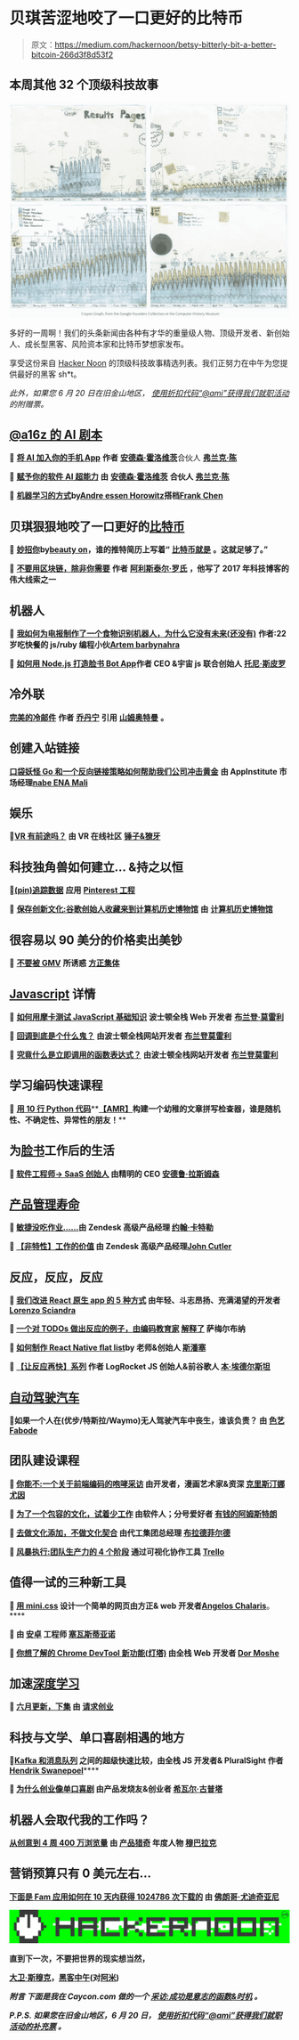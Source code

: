# 贝琪苦涩地咬了一口更好的比特币

> 原文：<https://medium.com/hackernoon/betsy-bitterly-bit-a-better-bitcoin-266d3f8d53f2>

## 本周其他 32 个顶级科技故事

![](img/f2f0c5521ddfb4d2a34f284d4bbef9e2.png)

多好的一周啊！我们的头条新闻由各种有才华的重量级人物、顶级开发者、新创始人、成长型黑客、风险资本家和比特币梦想家发布。

享受这份来自 [Hacker Noon](http://hackernoon.com) 的顶级科技故事精选列表。我们正努力在中午为您提供最好的黑客 sh*t。

*此外，如果您 6 月 20 日在旧金山地区，* [*使用折扣代码“@ami”获得我们就职活动*](https://www.eventbrite.com/e/inaugural-hacker-noon-party-tickets-34596684615) *的附赠票。*

## [@a16z 的 AI 剧本](http://aiplaybook.a16z.com/)

💾 [**将 AI 加入你的手机 App**](https://hackernoon.com/adding-ai-to-your-mobile-app-840f1c45d7ba) **作者** [**安德森·霍洛维茨**](https://medium.com/u/df45fd4a749d?source=post_page-----266d3f8d53f2--------------------------------)合伙人 [**弗兰克·陈**](https://medium.com/u/232fcbb483c?source=post_page-----266d3f8d53f2--------------------------------)

💾 [**赋予你的软件 AI 超能力**](https://hackernoon.com/giving-your-software-ai-superpowers-1baedbb71419) **由** [**安德森·霍洛维茨**](https://medium.com/u/df45fd4a749d?source=post_page-----266d3f8d53f2--------------------------------) **合伙人** [**弗兰克·陈**](https://medium.com/u/232fcbb483c?source=post_page-----266d3f8d53f2--------------------------------)

💾 [**机器学习的方式**](https://hackernoon.com/ways-in-which-machines-learn-b1824464dd5f)**by**[**Andre essen Horowitz**](https://medium.com/u/df45fd4a749d?source=post_page-----266d3f8d53f2--------------------------------)**搭档**[**Frank Chen**](https://medium.com/u/232fcbb483c?source=post_page-----266d3f8d53f2--------------------------------)

## 贝琪狠狠地咬了一口更好的[比特币](http://hackernoon.com/tagged/bitcoin)

💾 [**妙招你**](https://hackernoon.com/coup-you-a99d67477f31)**by**[**beauty on**](https://medium.com/u/e6958b5742d2?source=post_page-----266d3f8d53f2--------------------------------)**，谁的推特简历上写着“** [**比特币就是**](https://hackernoon.com/@beautyon_) **。这就足够了。”**

💾 [**不要用区块链，除非你需要**](https://hackernoon.com/dont-use-a-blockchain-unless-you-need-to-bc063d0f9a80) **作者** [**阿利斯泰尔·罗氏**](https://medium.com/u/5a238820f061?source=post_page-----266d3f8d53f2--------------------------------) **，他写了 2017 年科技博客的伟大线索之一**

## 机器人

💾 [**我如何为电报制作了一个食物识别机器人，为什么它没有未来(还没有)**](https://hackernoon.com/how-i-made-a-food-recognizing-bot-for-telegram-and-why-it-doesnt-have-a-future-yet-c97d9c6e249b) **作者:22 岁吃快餐的 js/ruby 编程小伙**[**Artem barbynahra**](https://medium.com/u/6767367a1381?source=post_page-----266d3f8d53f2--------------------------------)

💾 [**如何用 Node.js 打造脸书 Bot App**](https://hackernoon.com/how-to-build-a-facebook-bot-app-using-node-js-74629d4243ec)**作者 CEO &宇宙 js 联合创始人** [**托尼·斯皮罗**](https://medium.com/u/f65dbbc79b6?source=post_page-----266d3f8d53f2--------------------------------)

## 冷外联

[**完美的冷邮件**](https://hackernoon.com/the-perfect-cold-email-eab1ddcc10dd) **作者** [**乔丹宁**](https://medium.com/u/44177f8b0abf?source=post_page-----266d3f8d53f2--------------------------------) **引用** [**山姆奥特曼**](https://medium.com/u/22acd7905c72?source=post_page-----266d3f8d53f2--------------------------------) **。**

## 创建入站链接

[**口袋妖怪 Go 和一个反向链接策略如何帮助我们公司冲击黄金**](https://hackernoon.com/how-pokemon-go-and-a-backlinking-strategy-helped-our-company-strike-gold-41bc9ae947e6) **由 AppInstitute 市场经理**[**nabe ENA Mali**](https://medium.com/u/6c6f187d2af6?source=post_page-----266d3f8d53f2--------------------------------)

## 娱乐

💾[**VR 有前途吗？**](https://hackernoon.com/when-will-the-future-42c1419533bb) **由 VR 在线社区** [**锤子&獠牙**](https://medium.com/u/655d3ac28c4f?source=post_page-----266d3f8d53f2--------------------------------)

## 科技独角兽如何建立… &持之以恒

💾[**(pin)追踪数据**](https://hackernoon.com/applications-of-pin-trace-data-3b9e6dc2744b) **应用** [**Pinterest 工程**](https://medium.com/u/ef81ef829bcb?source=post_page-----266d3f8d53f2--------------------------------)

💾 [**保存创新文化:谷歌创始人收藏来到计算机历史博物馆**](https://hackernoon.com/this-is-going-to-be-huge-google-founders-collection-comes-to-chm-27356256731f) **由** [**计算机历史博物馆**](https://medium.com/u/de2302dabfe4?source=post_page-----266d3f8d53f2--------------------------------)

## 很容易以 90 美分的价格卖出美钞

💾 [**不要被 GMV**](https://hackernoon.com/dont-get-seduced-by-gmv-39be653dde9a) **所诱惑** [**方正集体**](https://medium.com/u/f49435c6fa9?source=post_page-----266d3f8d53f2--------------------------------)

## [Javascript](https://hackernoon.com/javascript/home) 详情

**💾** [**如何用摩卡测试 JavaScript 基础知识**](https://hackernoon.com/how-to-test-javascript-with-mocha-the-basics-80132324752e) **波士顿全栈 Web 开发者** [**布兰登·莫雷利**](https://medium.com/u/e9031892baf5?source=post_page-----266d3f8d53f2--------------------------------)

💾 [**回调到底是个什么鬼？**](https://hackernoon.com/javascript-what-the-heck-is-a-callback-aba4da2deced) **由波士顿全栈网站开发者** [**布兰登莫雷利**](https://medium.com/u/e9031892baf5?source=post_page-----266d3f8d53f2--------------------------------)

**💾** [**究竟什么是立即调用的函数表达式？**](https://hackernoon.com/javascript-what-the-heck-is-an-immediately-invoked-function-expression-a0ed32b66c18) **由波士顿全栈网站开发者** [**布兰登莫雷利**](https://medium.com/u/e9031892baf5?source=post_page-----266d3f8d53f2--------------------------------)

## 学习编码快速课程

**💾** [**用 10 行 Python 代码**](https://hackernoon.com/build-a-naive-article-spell-checker-in-10-lines-of-python-code-b325a67f2c3)**[**【AMR】**](https://medium.com/u/bee33e964a63?source=post_page-----266d3f8d53f2--------------------------------)**构建一个幼稚的文章拼写检查器，谁是随机性、不确定性、异常性的朋友！****

## **为[脸书](http://hackernoon.com/tagged/facebook)工作后的生活**

**💾 [**软件工程师→ SaaS 创始人**](https://hackernoon.com/software-engineer-to-saas-founder-c16154013e12) **由精明的 CEO** [**安德鲁·拉斯姆森**](https://medium.com/u/5fde1fe8bca3?source=post_page-----266d3f8d53f2--------------------------------)**

## **[产品管理寿命](https://hackernoon.com/product-management-life/home)**

**💾 [**敏捷没吃作业……**](https://hackernoon.com/agile-didnt-eat-your-homework-269cece92274)**由 Zendesk 高级产品经理** [**约翰·卡特勒**](https://medium.com/u/4c3f4fe11e6b?source=post_page-----266d3f8d53f2--------------------------------)**

**💾 [**【非特性】工作的价值**](https://hackernoon.com/the-value-of-non-feature-work-70572c6d1c8d) **由 Zendesk 高级产品经理**[**John Cutler**](https://medium.com/u/4c3f4fe11e6b?source=post_page-----266d3f8d53f2--------------------------------)**

## **反应，反应，反应**

**💾 [**我们改进 React 原生 app 的 5 种方式**](https://hackernoon.com/5-ways-we-improved-our-react-native-app-2704d5098b20) **由年轻、斗志昂扬、充满渴望的开发者**[**Lorenzo Sciandra**](https://medium.com/u/b25eae7ad28?source=post_page-----266d3f8d53f2--------------------------------)**

**💾 [**一个对 TODOs 做出反应的例子，由编码教育家**](https://hackernoon.com/a-react-todos-example-explained-6df53cdebed1) [**解释了**](https://medium.com/u/c64c4b529a5d?source=post_page-----266d3f8d53f2--------------------------------) **萨梅尔布纳****

**💾 [**如何制作 React Native flat list**](https://hackernoon.com/how-to-animate-the-items-of-a-react-native-flatlist-32c8cbf7ea3d)**by 老师&创始人** [**斯潘塞**](https://medium.com/u/1ec17560bf99?source=post_page-----266d3f8d53f2--------------------------------)**

**💾 [**【让反应再快】系列**](https://hackernoon.com/@edelstein) **作者 LogRocket JS 创始人&前谷歌人** [**本·埃德尔斯坦**](https://medium.com/u/761b6ecc0758?source=post_page-----266d3f8d53f2--------------------------------)**

## **[自动驾驶汽车](http://hackernoon.com/tagged/self-driving-cars)**

**💾如果一个人在(优步/特斯拉/Waymo)无人驾驶汽车中丧生，谁该负责？ **由** [**色艺 Fabode**](https://medium.com/u/e502edf967bf?source=post_page-----266d3f8d53f2--------------------------------)**

## **团队建设课程**

**💾 [**你能不:一个关于前端编码的咆哮采访**](https://hackernoon.com/could-you-not-a-rant-about-front-end-coding-interviews-9f12c1a06e9a) **由**开发者，漫画艺术家&资深 [**克里斯汀娜尤因**](https://medium.com/u/e342e8c60df8?source=post_page-----266d3f8d53f2--------------------------------)**

**💾 [**为了一个包容的文化，试着少工作**](https://hackernoon.com/for-inclusive-culture-maybe-less-is-more-87b663662cea) **由**软件人；分号爱好者 [**有钱的阿姆斯特朗**](https://medium.com/u/47b9fdb02c02?source=post_page-----266d3f8d53f2--------------------------------)**

**💾 [**去做文化添加，不做文化契合**](https://hackernoon.com/go-for-culture-add-not-culture-fit-84de44022496) **由代工集团总经理** [**布拉德菲尔德**](https://medium.com/u/65d8116a012c?source=post_page-----266d3f8d53f2--------------------------------)**

**💾 [**风暴执行:团队生产力的 4 个阶段**](https://hackernoon.com/storm-to-perform-the-4-stages-of-team-productivity-b47370c5ab17) **通过可视化协作工具** [**Trello**](https://medium.com/u/fb5dd2d116a1?source=post_page-----266d3f8d53f2--------------------------------)**

## **值得一试的三种新工具**

**💾 [**用 mini.css**](https://hackernoon.com/designing-a-simple-web-page-with-mini-css-f455e9f6403b) **设计一个简单的网页由方正& web 开发者**[**Angelos Chalaris**](https://medium.com/u/7c825470e7a3?source=post_page-----266d3f8d53f2--------------------------------)**。****

****💾** **由** [**安卓**](http://hackernoon.com/tagged/android) **工程师** [**塞瓦斯蒂亚诺**](https://medium.com/u/3eb295440d60?source=post_page-----266d3f8d53f2--------------------------------)**

****💾** [**你想了解的 Chrome DevTool 新功能(灯塔)**](https://hackernoon.com/the-new-chrome-devtool-feature-you-want-to-know-about-c0d2371151d6) **由全栈 Web 开发者** [**Dor Moshe**](https://medium.com/u/6107923b20dc?source=post_page-----266d3f8d53f2--------------------------------)**

## **加速[深度学习](http://hackernoon.com/tagged/deep-learning)**

**💾 [**六月更新，下集**](https://hackernoon.com/up-to-speed-on-deep-learning-june-update-part-2-b4942c6812ad) **由** [**请求创业**](https://medium.com/u/c2ff4585803c?source=post_page-----266d3f8d53f2--------------------------------)**

## **科技与文学、单口喜剧相遇的地方**

**💾[**Kafka 和消息队列**](https://hackernoon.com/a-super-quick-comparison-between-kafka-and-message-queues-e69742d855a8) **之间的超级快速比较，由**全栈 JS 开发者& PluralSight 作者**[**Hendrik Swanepoel**](https://medium.com/u/305c26ca4517?source=post_page-----266d3f8d53f2--------------------------------)****

****💾 [**为什么创业像单口喜剧**](https://hackernoon.com/why-entrepreneurship-is-like-stand-up-comedy-9227bb3d46af) **由产品发烧友&创业者** [**希瓦尔·古普塔**](https://medium.com/u/1b56910b667d?source=post_page-----266d3f8d53f2--------------------------------)****

## ****机器人会取代我的工作吗？****

****[**从创意到 4 周 400 万浏览量**](https://hackernoon.com/from-idea-to-4m-page-views-in-4-weeks-622aa194787d) **由** [**产品猎奇**](https://medium.com/u/b8b4445269d0?source=post_page-----266d3f8d53f2--------------------------------) **年度人物** [**穆巴拉克**](https://medium.com/u/fb152e626d90?source=post_page-----266d3f8d53f2--------------------------------)****

## ****营销预算只有 0 美元左右…****

****[**下面是 Fam 应用如何在 10 天内获得 1024786 次下载的**](https://hackernoon.com/how-fam-got-1-024-786-users-in-10-days-with-0-ish-in-marketing-243aa81c972f) **由** [**佛朗哥·尤迪奇亚尼**](https://medium.com/u/e4b97540e80b?source=post_page-----266d3f8d53f2--------------------------------)****

****[![](img/be0ca55ba73a573dce11effb2ee80d56.png)](http://hackernoon.com)****

****直到下一次，不要把世界的现实想当然，****

****[大卫·斯穆克](https://medium.com/u/7f91547ce9c9?source=post_page-----266d3f8d53f2--------------------------------)，[黑客中午](http://hackernoon.com)(对[阿米](https://medium.com/u/1fedc8fffada?source=post_page-----266d3f8d53f2--------------------------------))****

*******附言*** *下面是我在 Caycon.com 做的一个* [*采访:成功是意志的函数&时机*](https://hackernoon.com/success-is-a-function-of-will-and-timing-said-amis-david-smooke-22673fb56ae8) *。*****

*******P.P.S.*** *如果您在旧金山地区，6 月 20 日，* [*使用折扣代码“@ami”获得我们就职活动的补充票*](https://www.eventbrite.com/e/inaugural-hacker-noon-party-tickets-34596684615) *。*****